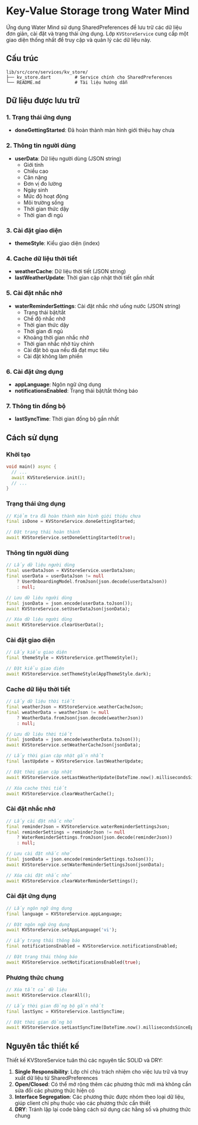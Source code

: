 # Key-Value Storage trong Water Mind

Ứng dụng Water Mind sử dụng SharedPreferences để lưu trữ các dữ liệu đơn giản, cài đặt và trạng thái ứng dụng. Lớp `KVStoreService` cung cấp một giao diện thống nhất để truy cập và quản lý các dữ liệu này.

## Cấu trúc

```
lib/src/core/services/kv_store/
├── kv_store.dart         # Service chính cho SharedPreferences
└── README.md             # Tài liệu hướng dẫn
```

## Dữ liệu được lưu trữ

### 1. Trạng thái ứng dụng
- **doneGettingStarted**: Đã hoàn thành màn hình giới thiệu hay chưa

### 2. Thông tin người dùng
- **userData**: Dữ liệu người dùng (JSON string)
  - Giới tính
  - Chiều cao
  - Cân nặng
  - Đơn vị đo lường
  - Ngày sinh
  - Mức độ hoạt động
  - Môi trường sống
  - Thời gian thức dậy
  - Thời gian đi ngủ

### 3. Cài đặt giao diện
- **themeStyle**: Kiểu giao diện (index)

### 4. Cache dữ liệu thời tiết
- **weatherCache**: Dữ liệu thời tiết (JSON string)
- **lastWeatherUpdate**: Thời gian cập nhật thời tiết gần nhất

### 5. Cài đặt nhắc nhở
- **waterReminderSettings**: Cài đặt nhắc nhở uống nước (JSON string)
  - Trạng thái bật/tắt
  - Chế độ nhắc nhở
  - Thời gian thức dậy
  - Thời gian đi ngủ
  - Khoảng thời gian nhắc nhở
  - Thời gian nhắc nhở tùy chỉnh
  - Cài đặt bỏ qua nếu đã đạt mục tiêu
  - Cài đặt không làm phiền

### 6. Cài đặt ứng dụng
- **appLanguage**: Ngôn ngữ ứng dụng
- **notificationsEnabled**: Trạng thái bật/tắt thông báo

### 7. Thông tin đồng bộ
- **lastSyncTime**: Thời gian đồng bộ gần nhất

## Cách sử dụng

### Khởi tạo

```dart
void main() async {
  // ...
  await KVStoreService.init();
  // ...
}
```

### Trạng thái ứng dụng

```dart
// Kiểm tra đã hoàn thành màn hình giới thiệu chưa
final isDone = KVStoreService.doneGettingStarted;

// Đặt trạng thái hoàn thành
await KVStoreService.setDoneGettingStarted(true);
```

### Thông tin người dùng

```dart
// Lấy dữ liệu người dùng
final userDataJson = KVStoreService.userDataJson;
final userData = userDataJson != null 
    ? UserOnboardingModel.fromJson(json.decode(userDataJson))
    : null;

// Lưu dữ liệu người dùng
final jsonData = json.encode(userData.toJson());
await KVStoreService.setUserDataJson(jsonData);

// Xóa dữ liệu người dùng
await KVStoreService.clearUserData();
```

### Cài đặt giao diện

```dart
// Lấy kiểu giao diện
final themeStyle = KVStoreService.getThemeStyle();

// Đặt kiểu giao diện
await KVStoreService.setThemeStyle(AppThemeStyle.dark);
```

### Cache dữ liệu thời tiết

```dart
// Lấy dữ liệu thời tiết
final weatherJson = KVStoreService.weatherCacheJson;
final weatherData = weatherJson != null 
    ? WeatherData.fromJson(json.decode(weatherJson))
    : null;

// Lưu dữ liệu thời tiết
final jsonData = json.encode(weatherData.toJson());
await KVStoreService.setWeatherCacheJson(jsonData);

// Lấy thời gian cập nhật gần nhất
final lastUpdate = KVStoreService.lastWeatherUpdate;

// Đặt thời gian cập nhật
await KVStoreService.setLastWeatherUpdate(DateTime.now().millisecondsSinceEpoch);

// Xóa cache thời tiết
await KVStoreService.clearWeatherCache();
```

### Cài đặt nhắc nhở

```dart
// Lấy cài đặt nhắc nhở
final reminderJson = KVStoreService.waterReminderSettingsJson;
final reminderSettings = reminderJson != null 
    ? WaterReminderSettings.fromJson(json.decode(reminderJson))
    : null;

// Lưu cài đặt nhắc nhở
final jsonData = json.encode(reminderSettings.toJson());
await KVStoreService.setWaterReminderSettingsJson(jsonData);

// Xóa cài đặt nhắc nhở
await KVStoreService.clearWaterReminderSettings();
```

### Cài đặt ứng dụng

```dart
// Lấy ngôn ngữ ứng dụng
final language = KVStoreService.appLanguage;

// Đặt ngôn ngữ ứng dụng
await KVStoreService.setAppLanguage('vi');

// Lấy trạng thái thông báo
final notificationsEnabled = KVStoreService.notificationsEnabled;

// Đặt trạng thái thông báo
await KVStoreService.setNotificationsEnabled(true);
```

### Phương thức chung

```dart
// Xóa tất cả dữ liệu
await KVStoreService.clearAll();

// Lấy thời gian đồng bộ gần nhất
final lastSync = KVStoreService.lastSyncTime;

// Đặt thời gian đồng bộ
await KVStoreService.setLastSyncTime(DateTime.now().millisecondsSinceEpoch);
```

## Nguyên tắc thiết kế

Thiết kế KVStoreService tuân thủ các nguyên tắc SOLID và DRY:

1. **Single Responsibility**: Lớp chỉ chịu trách nhiệm cho việc lưu trữ và truy xuất dữ liệu từ SharedPreferences
2. **Open/Closed**: Có thể mở rộng thêm các phương thức mới mà không cần sửa đổi các phương thức hiện có
3. **Interface Segregation**: Các phương thức được nhóm theo loại dữ liệu, giúp client chỉ phụ thuộc vào các phương thức cần thiết
4. **DRY**: Tránh lặp lại code bằng cách sử dụng các hằng số và phương thức chung
